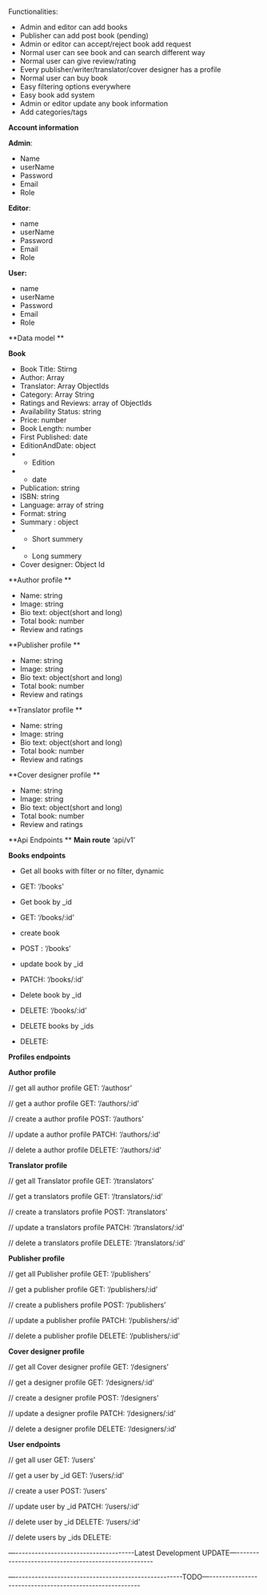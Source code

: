 Functionalities:

-   Admin and editor can add books
-   Publisher can add post book (pending)
-   Admin or editor can accept/reject book add request
-   Normal user can see book and can search different way
-   Normal user can give review/rating
-   Every publisher/writer/translator/cover designer has a profile
-   Normal user can buy book
-   Easy filtering options everywhere
-   Easy book add system
-   Admin or editor update any book information
-   Add categories/tags

**Account information**

**Admin**:

-   Name
-   userName
-   Password
-   Email
-   Role

**Editor**:

-   name
-   userName
-   Password
-   Email
-   Role

**User:**

-   name
-   userName
-   Password
-   Email
-   Role

**Data model **

**Book**

-   Book Title: Stirng
-   Author: Array
-   Translator: Array ObjectIds
-   Category: Array String
-   Ratings and Reviews: array of ObjectIds
-   Availability Status: string
-   Price: number
-   Book Length: number
-   First Published: date
-   EditionAndDate: object
-   -   Edition
-   -   date
-   Publication: string
-   ISBN: string
-   Language: array of string
-   Format: string
-   Summary : object
-   -   Short summery
-   -   Long summery
-   Cover designer: Object Id

**Author profile **

-   Name: string
-   Image: string
-   Bio text: object(short and long)
-   Total book: number
-   Review and ratings

**Publisher profile **

-   Name: string
-   Image: string
-   Bio text: object(short and long)
-   Total book: number
-   Review and ratings

**Translator profile **

-   Name: string
-   Image: string
-   Bio text: object(short and long)
-   Total book: number
-   Review and ratings

**Cover designer profile **

-   Name: string
-   Image: string
-   Bio text: object(short and long)
-   Total book: number
-   Review and ratings

**Api Endpoints **
**Main route**
‘api/v1’

**Books endpoints**

-   Get all books with filter or no filter, dynamic
-   GET: ‘/books’

-   Get book by \_id
-   GET: ‘/books/:id’

-   create book
-   POST : ‘/books’

-   update book by \_id
-   PATCH: ‘/books/:id’

-   Delete book by \_id
-   DELETE: ‘/books/:id’

-   DELETE books by \_ids
-   DELETE:

**Profiles endpoints**

**Author profile**

// get all author profile
GET: ‘/authosr’

// get a author profile
GET: ‘/authors/:id’

// create a author profile
POST: ‘/authors’

// update a author profile
PATCH: ‘/authors/:id’

// delete a author profile
DELETE: ‘/authors/:id’

**Translator profile**

// get all Translator profile
GET: ‘/translators’

// get a translators profile
GET: ‘/translators/:id’

// create a translators profile
POST: ‘/translators’

// update a translators profile
PATCH: ‘/translators/:id’

// delete a translators profile
DELETE: ‘/translators/:id’

**Publisher profile**

// get all Publisher profile
GET: ‘/publishers’

// get a publisher profile
GET: ‘/publishers/:id’

// create a publishers profile
POST: ‘/publishers’

// update a publisher profile
PATCH: ‘/publishers/:id’

// delete a publisher profile
DELETE: ‘/publishers/:id’

**Cover designer profile**

// get all Cover designer profile
GET: ‘/designers’

// get a designer profile
GET: ‘/designers/:id’

// create a designer profile
POST: ‘/designers’

// update a designer profile
PATCH: ‘/designers/:id’

// delete a designer profile
DELETE: ‘/designers/:id’

**User endpoints**

// get all user
GET: ‘/users’

// get a user by \_id
GET: ‘/users/:id’

// create a user
POST: ‘/users’

// update user by \_id
PATCH: ‘/users/:id’

// delete user by \_id
DELETE: ‘/users/:id’

// delete users by \_ids
DELETE:

—-------------------------------------Latest Development UPDATE—----------------------------------------------------

—----------------------------------------------------TODO—--------------------------------------------------------
